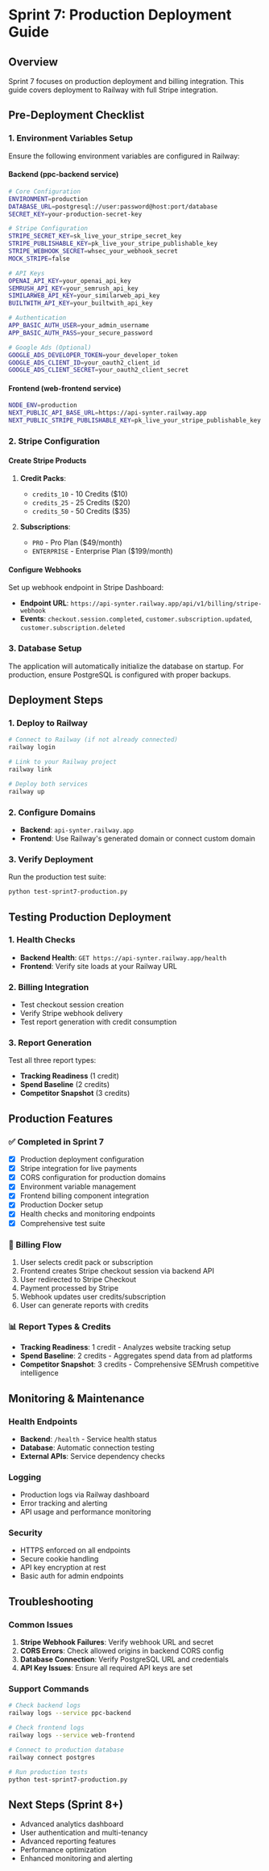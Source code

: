 # Sprint 7: Production Deployment Guide

## Overview
Sprint 7 focuses on production deployment and billing integration. This guide covers deployment to Railway with full Stripe integration.

## Pre-Deployment Checklist

### 1. Environment Variables Setup
Ensure the following environment variables are configured in Railway:

#### Backend (ppc-backend service)
```bash
# Core Configuration
ENVIRONMENT=production
DATABASE_URL=postgresql://user:password@host:port/database
SECRET_KEY=your-production-secret-key

# Stripe Configuration
STRIPE_SECRET_KEY=sk_live_your_stripe_secret_key
STRIPE_PUBLISHABLE_KEY=pk_live_your_stripe_publishable_key  
STRIPE_WEBHOOK_SECRET=whsec_your_webhook_secret
MOCK_STRIPE=false

# API Keys
OPENAI_API_KEY=your_openai_api_key
SEMRUSH_API_KEY=your_semrush_api_key
SIMILARWEB_API_KEY=your_similarweb_api_key
BUILTWITH_API_KEY=your_builtwith_api_key

# Authentication
APP_BASIC_AUTH_USER=your_admin_username
APP_BASIC_AUTH_PASS=your_secure_password

# Google Ads (Optional)
GOOGLE_ADS_DEVELOPER_TOKEN=your_developer_token
GOOGLE_ADS_CLIENT_ID=your_oauth2_client_id
GOOGLE_ADS_CLIENT_SECRET=your_oauth2_client_secret
```

#### Frontend (web-frontend service)
```bash
NODE_ENV=production
NEXT_PUBLIC_API_BASE_URL=https://api-synter.railway.app
NEXT_PUBLIC_STRIPE_PUBLISHABLE_KEY=pk_live_your_stripe_publishable_key
```

### 2. Stripe Configuration

#### Create Stripe Products
1. **Credit Packs**:
   - `credits_10` - 10 Credits ($10)
   - `credits_25` - 25 Credits ($20)  
   - `credits_50` - 50 Credits ($35)

2. **Subscriptions**:
   - `PRO` - Pro Plan ($49/month)
   - `ENTERPRISE` - Enterprise Plan ($199/month)

#### Configure Webhooks
Set up webhook endpoint in Stripe Dashboard:
- **Endpoint URL**: `https://api-synter.railway.app/api/v1/billing/stripe-webhook`
- **Events**: `checkout.session.completed`, `customer.subscription.updated`, `customer.subscription.deleted`

### 3. Database Setup
The application will automatically initialize the database on startup. For production, ensure PostgreSQL is configured with proper backups.

## Deployment Steps

### 1. Deploy to Railway
```bash
# Connect to Railway (if not already connected)
railway login

# Link to your Railway project
railway link

# Deploy both services
railway up
```

### 2. Configure Domains
- **Backend**: `api-synter.railway.app` 
- **Frontend**: Use Railway's generated domain or connect custom domain

### 3. Verify Deployment
Run the production test suite:
```bash
python test-sprint7-production.py
```

## Testing Production Deployment

### 1. Health Checks
- **Backend Health**: `GET https://api-synter.railway.app/health`
- **Frontend**: Verify site loads at your Railway URL

### 2. Billing Integration
- Test checkout session creation
- Verify Stripe webhook delivery
- Test report generation with credit consumption

### 3. Report Generation
Test all three report types:
- **Tracking Readiness** (1 credit)
- **Spend Baseline** (2 credits)  
- **Competitor Snapshot** (3 credits)

## Production Features

### ✅ Completed in Sprint 7
- [x] Production deployment configuration
- [x] Stripe integration for live payments
- [x] CORS configuration for production domains
- [x] Environment variable management
- [x] Frontend billing component integration
- [x] Production Docker setup
- [x] Health checks and monitoring endpoints
- [x] Comprehensive test suite

### 🔄 Billing Flow
1. User selects credit pack or subscription
2. Frontend creates Stripe checkout session via backend API
3. User redirected to Stripe Checkout
4. Payment processed by Stripe
5. Webhook updates user credits/subscription
6. User can generate reports with credits

### 📊 Report Types & Credits
- **Tracking Readiness**: 1 credit - Analyzes website tracking setup
- **Spend Baseline**: 2 credits - Aggregates spend data from ad platforms  
- **Competitor Snapshot**: 3 credits - Comprehensive SEMrush competitive intelligence

## Monitoring & Maintenance

### Health Endpoints
- **Backend**: `/health` - Service health status
- **Database**: Automatic connection testing
- **External APIs**: Service dependency checks

### Logging
- Production logs via Railway dashboard
- Error tracking and alerting
- API usage and performance monitoring

### Security
- HTTPS enforced on all endpoints
- Secure cookie handling
- API key encryption at rest
- Basic auth for admin endpoints

## Troubleshooting

### Common Issues
1. **Stripe Webhook Failures**: Verify webhook URL and secret
2. **CORS Errors**: Check allowed origins in backend CORS config
3. **Database Connection**: Verify PostgreSQL URL and credentials
4. **API Key Issues**: Ensure all required API keys are set

### Support Commands
```bash
# Check backend logs
railway logs --service ppc-backend

# Check frontend logs  
railway logs --service web-frontend

# Connect to production database
railway connect postgres

# Run production tests
python test-sprint7-production.py
```

## Next Steps (Sprint 8+)
- Advanced analytics dashboard
- User authentication and multi-tenancy
- Advanced reporting features
- Performance optimization
- Enhanced monitoring and alerting
